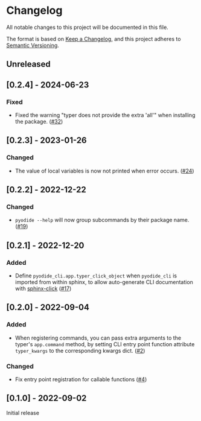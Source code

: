 # Changelog
All notable changes to this project will be documented in this file.

The format is based on [Keep a Changelog](https://keepachangelog.com/en/1.0.0/),
and this project adheres to [Semantic Versioning](https://semver.org/spec/v2.0.0.html).

## Unreleased

## [0.2.4] - 2024-06-23

### Fixed

- Fixed the warning "typer does not provide the extra 'all'" when installing the package.
  ([#32](https://github.com/pyodide/pyodide-cli/pull/32))

## [0.2.3] - 2023-01-26

### Changed
  - The value of local variables is now not printed when error occurs.
    ([#24](https://github.com/pyodide/pyodide-cli/pull/24))

## [0.2.2] - 2022-12-22
### Changed
 - `pyodide --help` will now group subcommands by their package name.
   ([#19](https://github.com/pyodide/pyodide-cli/pull/19))

## [0.2.1] - 2022-12-20
### Added
 - Define `pyodide_cli.app.typer_click_object` when `pyodide_cli` is imported from within sphinx,
   to allow auto-generate CLI documentation with [sphinx-click](https://sphinx-click.readthedocs.io/en/latest/)
   ([#17](https://github.com/pyodide/pyodide-cli/pull/17))


## [0.2.0] - 2022-09-04
### Added
 - When registering commands, you can pass extra arguments to the typer's `app.command` method, by setting
   CLI entry point function attribute `typer_kwargs` to the corresponding kwargs dict.
   ([#2](https://github.com/pyodide/pyodide-cli/pull/2))

### Changed

 - Fix entry point registration for callable functions ([#4](https://github.com/pyodide/pyodide-cli/pull/4))

## [0.1.0] - 2022-09-02

Initial release
